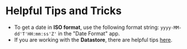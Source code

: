 # Helpful Tips and Tricks

- To get a date in **ISO format**, use the following format string: `yyyy-MM-dd'T'HH:mm:ss'Z'` in the "Date Format" app.
- If you are working with the **Datastore**, there are helpful tips [here](/tips/datastore).